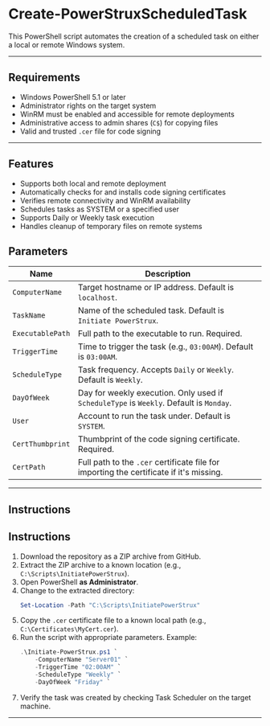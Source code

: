 # Create-PowerStruxScheduledTask
This PowerShell script automates the creation of a scheduled task on either a local or remote Windows system.

---

## Requirements

- Windows PowerShell 5.1 or later
- Administrator rights on the target system
- WinRM must be enabled and accessible for remote deployments
- Administrative access to admin shares (`C$`) for copying files
- Valid and trusted `.cer` file for code signing

---

## Features

- Supports both local and remote deployment
- Automatically checks for and installs code signing certificates
- Verifies remote connectivity and WinRM availability
- Schedules tasks as SYSTEM or a specified user
- Supports Daily or Weekly task execution
- Handles cleanup of temporary files on remote systems

## Parameters

| Name             | Description |
|------------------|-------------|
| `ComputerName`    | Target hostname or IP address. Default is `localhost`. |
| `TaskName`        | Name of the scheduled task. Default is `Initiate PowerStrux`. |
| `ExecutablePath`  | Full path to the executable to run. Required. |
| `TriggerTime`     | Time to trigger the task (e.g., `03:00AM`). Default is `03:00AM`. |
| `ScheduleType`    | Task frequency. Accepts `Daily` or `Weekly`. Default is `Weekly`. |
| `DayOfWeek`       | Day for weekly execution. Only used if `ScheduleType` is `Weekly`. Default is `Monday`. |
| `User`            | Account to run the task under. Default is `SYSTEM`. |
| `CertThumbprint`  | Thumbprint of the code signing certificate. Required. |
| `CertPath`        | Full path to the `.cer` certificate file for importing the certificate if it's missing. |

---

## Instructions

## Instructions

1. Download the repository as a ZIP archive from GitHub.
2. Extract the ZIP archive to a known location (e.g., `C:\Scripts\InitiatePowerStrux`).
3. Open PowerShell **as Administrator**.
4. Change to the extracted directory:
   ```powershell
   Set-Location -Path "C:\Scripts\InitiatePowerStrux"
   ```
5. Copy the `.cer` certificate file to a known local path (e.g., `C:\Certificates\MyCert.cer`).
6. Run the script with appropriate parameters. Example:
   ```powershell
   .\Initiate-PowerStrux.ps1 `
       -ComputerName "Server01" `
       -TriggerTime "02:00AM" `
       -ScheduleType "Weekly" `
       -DayOfWeek "Friday" `
   ```
7. Verify the task was created by checking Task Scheduler on the target machine.

---
